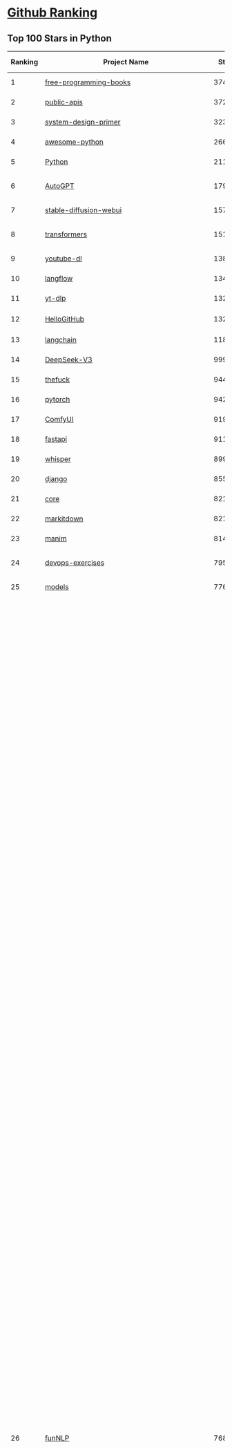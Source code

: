 [Github Ranking](../README.md)
==========

## Top 100 Stars in Python

| Ranking | Project Name | Stars | Forks | Language | Open Issues | Description | Last Commit |
| ------- | ------------ | ----- | ----- | -------- | ----------- | ----------- | ----------- |
| 1 | [free-programming-books](https://github.com/EbookFoundation/free-programming-books) | 374986 | 65118 | Python | 38 | :books: Freely available programming books | 2025-10-26T02:16:02Z |
| 2 | [public-apis](https://github.com/public-apis/public-apis) | 372641 | 39317 | Python | 5 | A collective list of free APIs | 2025-05-20T15:56:34Z |
| 3 | [system-design-primer](https://github.com/donnemartin/system-design-primer) | 323934 | 52842 | Python | 256 | Learn how to design large-scale systems. Prep for the system design interview.  Includes Anki flashcards. | 2025-05-21T11:13:33Z |
| 4 | [awesome-python](https://github.com/vinta/awesome-python) | 266276 | 26570 | Python | 0 | An opinionated list of awesome Python frameworks, libraries, software and resources. | 2025-10-16T13:40:58Z |
| 5 | [Python](https://github.com/TheAlgorithms/Python) | 211998 | 48963 | Python | 123 | All Algorithms implemented in Python | 2025-10-20T00:59:36Z |
| 6 | [AutoGPT](https://github.com/Significant-Gravitas/AutoGPT) | 179260 | 46075 | Python | 191 | AutoGPT is the vision of accessible AI for everyone, to use and to build on. Our mission is to provide the tools, so that you can focus on what matters. | 2025-10-26T00:38:29Z |
| 7 | [stable-diffusion-webui](https://github.com/AUTOMATIC1111/stable-diffusion-webui) | 157541 | 29243 | Python | 2368 | Stable Diffusion web UI | 2025-10-07T20:06:10Z |
| 8 | [transformers](https://github.com/huggingface/transformers) | 151615 | 30938 | Python | 1088 | 🤗 Transformers: the model-definition framework for state-of-the-art machine learning models in text, vision, audio, and multimodal models, for both inference and training.  | 2025-10-25T16:31:22Z |
| 9 | [youtube-dl](https://github.com/ytdl-org/youtube-dl) | 138532 | 10526 | Python | 3641 | Command-line program to download videos from YouTube.com and other video sites | 2025-10-18T10:02:28Z |
| 10 | [langflow](https://github.com/langflow-ai/langflow) | 134337 | 7850 | Python | 382 | Langflow is a powerful tool for building and deploying AI-powered agents and workflows. | 2025-10-26T00:28:18Z |
| 11 | [yt-dlp](https://github.com/yt-dlp/yt-dlp) | 132575 | 10644 | Python | 1691 | A feature-rich command-line audio/video downloader | 2025-10-25T22:47:00Z |
| 12 | [HelloGitHub](https://github.com/521xueweihan/HelloGitHub) | 132095 | 10817 | Python | 213 | :octocat: 分享 GitHub 上有趣、入门级的开源项目。Share interesting, entry-level open source projects on GitHub. | 2025-09-28T02:00:22Z |
| 13 | [langchain](https://github.com/langchain-ai/langchain) | 118044 | 19434 | Python | 165 | 🦜🔗 Build context-aware reasoning applications | 2025-10-24T20:06:26Z |
| 14 | [DeepSeek-V3](https://github.com/deepseek-ai/DeepSeek-V3) | 99957 | 16306 | Python | 32 | None | 2025-08-28T03:24:37Z |
| 15 | [thefuck](https://github.com/nvbn/thefuck) | 94469 | 3788 | Python | 291 | Magnificent app which corrects your previous console command. | 2024-07-19T14:56:13Z |
| 16 | [pytorch](https://github.com/pytorch/pytorch) | 94255 | 25666 | Python | 15477 | Tensors and Dynamic neural networks in Python with strong GPU acceleration | 2025-10-26T03:47:30Z |
| 17 | [ComfyUI](https://github.com/comfyanonymous/ComfyUI) | 91959 | 10328 | Python | 2881 | The most powerful and modular diffusion model GUI, api and backend with a graph/nodes interface. | 2025-10-26T03:07:38Z |
| 18 | [fastapi](https://github.com/fastapi/fastapi) | 91158 | 8116 | Python | 43 | FastAPI framework, high performance, easy to learn, fast to code, ready for production | 2025-10-23T20:55:59Z |
| 19 | [whisper](https://github.com/openai/whisper) | 89934 | 11245 | Python | 0 | Robust Speech Recognition via Large-Scale Weak Supervision | 2025-09-08T10:58:26Z |
| 20 | [django](https://github.com/django/django) | 85549 | 33143 | Python | 0 | The Web framework for perfectionists with deadlines. | 2025-10-25T16:21:27Z |
| 21 | [core](https://github.com/home-assistant/core) | 82161 | 35606 | Python | 2359 | :house_with_garden: Open source home automation that puts local control and privacy first. | 2025-10-26T04:04:24Z |
| 22 | [markitdown](https://github.com/microsoft/markitdown) | 82106 | 4598 | Python | 266 | Python tool for converting files and office documents to Markdown. | 2025-10-20T23:07:42Z |
| 23 | [manim](https://github.com/3b1b/manim) | 81459 | 6906 | Python | 455 | Animation engine for explanatory math videos | 2025-10-20T17:03:38Z |
| 24 | [devops-exercises](https://github.com/bregman-arie/devops-exercises) | 79512 | 17990 | Python | 35 | Linux, Jenkins, AWS, SRE, Prometheus, Docker, Python, Ansible, Git, Kubernetes, Terraform, OpenStack, SQL, NoSQL, Azure, GCP, DNS, Elastic, Network, Virtualization. DevOps Interview Questions | 2025-10-07T17:14:54Z |
| 25 | [models](https://github.com/tensorflow/models) | 77666 | 45439 | Python | 1079 | Models and examples built with TensorFlow | 2025-10-24T19:21:40Z |
| 26 | [funNLP](https://github.com/fighting41love/funNLP) | 76803 | 15039 | Python | 34 | 中英文敏感词、语言检测、中外手机/电话归属地/运营商查询、名字推断性别、手机号抽取、身份证抽取、邮箱抽取、中日文人名库、中文缩写库、拆字词典、词汇情感值、停用词、反动词表、暴恐词表、繁简体转换、英文模拟中文发音、汪峰歌词生成器、职业名称词库、同义词库、反义词库、否定词库、汽车品牌词库、汽车零件词库、连续英文切割、各种中文词向量、公司名字大全、古诗词库、IT词库、财经词库、成语词库、地名词库、历史名人词库、诗词词库、医学词库、饮食词库、法律词库、汽车词库、动物词库、中文聊天语料、中文谣言数据、百度中文问答数据集、句子相似度匹配算法集合、bert资源、文本生成&摘要相关工具、cocoNLP信息抽取工具、国内电话号码正则匹配、清华大学XLORE:中英文跨语言百科知识图谱、清华大学人工智能技术系列报告、自然语言生成、NLU太难了系列、自动对联数据及机器人、用户名黑名单列表、罪名法务名词及分类模型、微信公众号语料、cs224n深度学习自然语言处理课程、中文手写汉字识别、中文自然语言处理 语料/数据集、变量命名神器、分词语料库+代码、任务型对话英文数据集、ASR 语音数据集 + 基于深度学习的中文语音识别系统、笑声检测器、Microsoft多语言数字/单位/如日期时间识别包、中华新华字典数据库及api(包括常用歇后语、成语、词语和汉字)、文档图谱自动生成、SpaCy 中文模型、Common Voice语音识别数据集新版、神经网络关系抽取、基于bert的命名实体识别、关键词(Keyphrase)抽取包pke、基于医疗领域知识图谱的问答系统、基于依存句法与语义角色标注的事件三元组抽取、依存句法分析4万句高质量标注数据、cnocr：用来做中文OCR的Python3包、中文人物关系知识图谱项目、中文nlp竞赛项目及代码汇总、中文字符数据、speech-aligner: 从“人声语音”及其“语言文本”产生音素级别时间对齐标注的工具、AmpliGraph: 知识图谱表示学习(Python)库：知识图谱概念链接预测、Scattertext 文本可视化(python)、语言/知识表示工具：BERT & ERNIE、中文对比英文自然语言处理NLP的区别综述、Synonyms中文近义词工具包、HarvestText领域自适应文本挖掘工具（新词发现-情感分析-实体链接等）、word2word：(Python)方便易用的多语言词-词对集：62种语言/3,564个多语言对、语音识别语料生成工具：从具有音频/字幕的在线视频创建自动语音识别(ASR)语料库、构建医疗实体识别的模型（包含词典和语料标注）、单文档非监督的关键词抽取、Kashgari中使用gpt-2语言模型、开源的金融投资数据提取工具、文本自动摘要库TextTeaser: 仅支持英文、人民日报语料处理工具集、一些关于自然语言的基本模型、基于14W歌曲知识库的问答尝试--功能包括歌词接龙and已知歌词找歌曲以及歌曲歌手歌词三角关系的问答、基于Siamese bilstm模型的相似句子判定模型并提供训练数据集和测试数据集、用Transformer编解码模型实现的根据Hacker News文章标题自动生成评论、用BERT进行序列标记和文本分类的模板代码、LitBank：NLP数据集——支持自然语言处理和计算人文学科任务的100部带标记英文小说语料、百度开源的基准信息抽取系统、虚假新闻数据集、Facebook: LAMA语言模型分析，提供Transformer-XL/BERT/ELMo/GPT预训练语言模型的统一访问接口、CommonsenseQA：面向常识的英文QA挑战、中文知识图谱资料、数据及工具、各大公司内部里大牛分享的技术文档 PDF 或者 PPT、自然语言生成SQL语句（英文）、中文NLP数据增强（EDA）工具、英文NLP数据增强工具 、基于医药知识图谱的智能问答系统、京东商品知识图谱、基于mongodb存储的军事领域知识图谱问答项目、基于远监督的中文关系抽取、语音情感分析、中文ULMFiT-情感分析-文本分类-语料及模型、一个拍照做题程序、世界各国大规模人名库、一个利用有趣中文语料库 qingyun 训练出来的中文聊天机器人、中文聊天机器人seqGAN、省市区镇行政区划数据带拼音标注、教育行业新闻语料库包含自动文摘功能、开放了对话机器人-知识图谱-语义理解-自然语言处理工具及数据、中文知识图谱：基于百度百科中文页面-抽取三元组信息-构建中文知识图谱、masr: 中文语音识别-提供预训练模型-高识别率、Python音频数据增广库、中文全词覆盖BERT及两份阅读理解数据、ConvLab：开源多域端到端对话系统平台、中文自然语言处理数据集、基于最新版本rasa搭建的对话系统、基于TensorFlow和BERT的管道式实体及关系抽取、一个小型的证券知识图谱/知识库、复盘所有NLP比赛的TOP方案、OpenCLaP：多领域开源中文预训练语言模型仓库、UER：基于不同语料+编码器+目标任务的中文预训练模型仓库、中文自然语言处理向量合集、基于金融-司法领域(兼有闲聊性质)的聊天机器人、g2pC：基于上下文的汉语读音自动标记模块、Zincbase 知识图谱构建工具包、诗歌质量评价/细粒度情感诗歌语料库、快速转化「中文数字」和「阿拉伯数字」、百度知道问答语料库、基于知识图谱的问答系统、jieba_fast 加速版的jieba、正则表达式教程、中文阅读理解数据集、基于BERT等最新语言模型的抽取式摘要提取、Python利用深度学习进行文本摘要的综合指南、知识图谱深度学习相关资料整理、维基大规模平行文本语料、StanfordNLP 0.2.0：纯Python版自然语言处理包、NeuralNLP-NeuralClassifier：腾讯开源深度学习文本分类工具、端到端的封闭域对话系统、中文命名实体识别：NeuroNER vs. BertNER、新闻事件线索抽取、2019年百度的三元组抽取比赛：“科学空间队”源码、基于依存句法的开放域文本知识三元组抽取和知识库构建、中文的GPT2训练代码、ML-NLP - 机器学习(Machine Learning)NLP面试中常考到的知识点和代码实现、nlp4han:中文自然语言处理工具集(断句/分词/词性标注/组块/句法分析/语义分析/NER/N元语法/HMM/代词消解/情感分析/拼写检查、XLM：Facebook的跨语言预训练语言模型、用基于BERT的微调和特征提取方法来进行知识图谱百度百科人物词条属性抽取、中文自然语言处理相关的开放任务-数据集-当前最佳结果、CoupletAI - 基于CNN+Bi-LSTM+Attention 的自动对对联系统、抽象知识图谱、MiningZhiDaoQACorpus - 580万百度知道问答数据挖掘项目、brat rapid annotation tool: 序列标注工具、大规模中文知识图谱数据：1.4亿实体、数据增强在机器翻译及其他nlp任务中的应用及效果、allennlp阅读理解:支持多种数据和模型、PDF表格数据提取工具 、 Graphbrain：AI开源软件库和科研工具，目的是促进自动意义提取和文本理解以及知识的探索和推断、简历自动筛选系统、基于命名实体识别的简历自动摘要、中文语言理解测评基准，包括代表性的数据集&基准模型&语料库&排行榜、树洞 OCR 文字识别 、从包含表格的扫描图片中识别表格和文字、语声迁移、Python口语自然语言处理工具集(英文)、 similarity：相似度计算工具包，java编写、海量中文预训练ALBERT模型 、Transformers 2.0 、基于大规模音频数据集Audioset的音频增强 、Poplar：网页版自然语言标注工具、图片文字去除，可用于漫画翻译 、186种语言的数字叫法库、Amazon发布基于知识的人-人开放领域对话数据集 、中文文本纠错模块代码、繁简体转换 、 Python实现的多种文本可读性评价指标、类似于人名/地名/组织机构名的命名体识别数据集 、东南大学《知识图谱》研究生课程(资料)、. 英文拼写检查库 、 wwsearch是企业微信后台自研的全文检索引擎、CHAMELEON：深度学习新闻推荐系统元架构 、 8篇论文梳理BERT相关模型进展与反思、DocSearch：免费文档搜索引擎、 LIDA：轻量交互式对话标注工具 、aili - the fastest in-memory index in the East 东半球最快并发索引 、知识图谱车音工作项目、自然语言生成资源大全 、中日韩分词库mecab的Python接口库、中文文本摘要/关键词提取、汉字字符特征提取器 (featurizer)，提取汉字的特征（发音特征、字形特征）用做深度学习的特征、中文生成任务基准测评 、中文缩写数据集、中文任务基准测评 - 代表性的数据集-基准(预训练)模型-语料库-baseline-工具包-排行榜、PySS3：面向可解释AI的SS3文本分类器机器可视化工具 、中文NLP数据集列表、COPE - 格律诗编辑程序、doccano：基于网页的开源协同多语言文本标注工具 、PreNLP：自然语言预处理库、简单的简历解析器，用来从简历中提取关键信息、用于中文闲聊的GPT2模型：GPT2-chitchat、基于检索聊天机器人多轮响应选择相关资源列表(Leaderboards、Datasets、Papers)、(Colab)抽象文本摘要实现集锦(教程 、词语拼音数据、高效模糊搜索工具、NLP数据增广资源集、微软对话机器人框架 、 GitHub Typo Corpus：大规模GitHub多语言拼写错误/语法错误数据集、TextCluster：短文本聚类预处理模块 Short text cluster、面向语音识别的中文文本规范化、BLINK：最先进的实体链接库、BertPunc：基于BERT的最先进标点修复模型、Tokenizer：快速、可定制的文本词条化库、中文语言理解测评基准，包括代表性的数据集、基准(预训练)模型、语料库、排行榜、spaCy 医学文本挖掘与信息提取 、 NLP任务示例项目代码集、 python拼写检查库、chatbot-list - 行业内关于智能客服、聊天机器人的应用和架构、算法分享和介绍、语音质量评价指标(MOSNet, BSSEval, STOI, PESQ, SRMR)、 用138GB语料训练的法文RoBERTa预训练语言模型 、BERT-NER-Pytorch：三种不同模式的BERT中文NER实验、无道词典 - 有道词典的命令行版本，支持英汉互查和在线查询、2019年NLP亮点回顾、 Chinese medical dialogue data 中文医疗对话数据集 、最好的汉字数字(中文数字)-阿拉伯数字转换工具、 基于百科知识库的中文词语多词义/义项获取与特定句子词语语义消歧、awesome-nlp-sentiment-analysis - 情感分析、情绪原因识别、评价对象和评价词抽取、LineFlow：面向所有深度学习框架的NLP数据高效加载器、中文医学NLP公开资源整理 、MedQuAD：(英文)医学问答数据集、将自然语言数字串解析转换为整数和浮点数、Transfer Learning in Natural Language Processing (NLP) 、面向语音识别的中文/英文发音辞典、Tokenizers：注重性能与多功能性的最先进分词器、CLUENER 细粒度命名实体识别 Fine Grained Named Entity Recognition、 基于BERT的中文命名实体识别、中文谣言数据库、NLP数据集/基准任务大列表、nlp相关的一些论文及代码, 包括主题模型、词向量(Word Embedding)、命名实体识别(NER)、文本分类(Text Classificatin)、文本生成(Text Generation)、文本相似性(Text Similarity)计算等，涉及到各种与nlp相关的算法，基于keras和tensorflow 、Python文本挖掘/NLP实战示例、 Blackstone：面向非结构化法律文本的spaCy pipeline和NLP模型通过同义词替换实现文本“变脸” 、中文 预训练 ELECTREA 模型: 基于对抗学习 pretrain Chinese Model 、albert-chinese-ner - 用预训练语言模型ALBERT做中文NER 、基于GPT2的特定主题文本生成/文本增广、开源预训练语言模型合集、多语言句向量包、编码、标记和实现：一种可控高效的文本生成方法、 英文脏话大列表 、attnvis：GPT2、BERT等transformer语言模型注意力交互可视化、CoVoST：Facebook发布的多语种语音-文本翻译语料库，包括11种语言(法语、德语、荷兰语、俄语、西班牙语、意大利语、土耳其语、波斯语、瑞典语、蒙古语和中文)的语音、文字转录及英文译文、Jiagu自然语言处理工具 - 以BiLSTM等模型为基础，提供知识图谱关系抽取 中文分词 词性标注 命名实体识别 情感分析 新词发现 关键词 文本摘要 文本聚类等功能、用unet实现对文档表格的自动检测，表格重建、NLP事件提取文献资源列表 、 金融领域自然语言处理研究资源大列表、CLUEDatasetSearch - 中英文NLP数据集：搜索所有中文NLP数据集，附常用英文NLP数据集 、medical_NER - 中文医学知识图谱命名实体识别 、(哈佛)讲因果推理的免费书、知识图谱相关学习资料/数据集/工具资源大列表、Forte：灵活强大的自然语言处理pipeline工具集 、Python字符串相似性算法库、PyLaia：面向手写文档分析的深度学习工具包、TextFooler：针对文本分类/推理的对抗文本生成模块、Haystack：灵活、强大的可扩展问答(QA)框架、中文关键短语抽取工具 | 2024-05-10T07:38:24Z |
| 27 | [Deep-Live-Cam](https://github.com/hacksider/Deep-Live-Cam) | 74171 | 10832 | Python | 65 | real time face swap and one-click video deepfake with only a single image | 2025-10-24T08:34:47Z |
| 28 | [d2l-zh](https://github.com/d2l-ai/d2l-zh) | 73399 | 11952 | Python | 0 | 《动手学深度学习》：面向中文读者、能运行、可讨论。中英文版被70多个国家的500多所大学用于教学。 | 2024-07-30T09:32:19Z |
| 29 | [awesome-llm-apps](https://github.com/Shubhamsaboo/awesome-llm-apps) | 72954 | 9471 | Python | 4 | Collection of awesome LLM apps with AI Agents and RAG using OpenAI, Anthropic, Gemini and opensource models. | 2025-10-19T17:51:53Z |
| 30 | [browser-use](https://github.com/browser-use/browser-use) | 71760 | 8498 | Python | 138 | 🌐 Make websites accessible for AI agents. Automate tasks online with ease. | 2025-10-26T02:28:09Z |
| 31 | [PayloadsAllTheThings](https://github.com/swisskyrepo/PayloadsAllTheThings) | 71149 | 16137 | Python | 0 | A list of useful payloads and bypass for Web Application Security and Pentest/CTF | 2025-10-05T16:55:44Z |
| 32 | [screenshot-to-code](https://github.com/abi/screenshot-to-code) | 71052 | 8803 | Python | 106 | Drop in a screenshot and convert it to clean code (HTML/Tailwind/React/Vue) | 2025-10-21T18:42:48Z |
| 33 | [flask](https://github.com/pallets/flask) | 70653 | 16597 | Python | 6 | The Python micro framework for building web applications. | 2025-10-14T20:26:26Z |
| 34 | [awesome-machine-learning](https://github.com/josephmisiti/awesome-machine-learning) | 70361 | 15135 | Python | 2 | A curated list of awesome Machine Learning frameworks, libraries and software. | 2025-10-06T13:44:20Z |
| 35 | [new-pac](https://github.com/Alvin9999/new-pac) | 70005 | 10463 | Python | 446 | 翻墙-科学上网、自由上网、免费科学上网、免费翻墙、fanqiang、油管youtube/视频下载、软件、VPN、一键翻墙浏览器，vps一键搭建翻墙服务器脚本/教程，免费shadowsocks/ss/ssr/v2ray/goflyway账号/节点，翻墙梯子，电脑、手机、iOS、安卓、windows、Mac、Linux、路由器翻墙、科学上网、youtube视频下载、youtube油管镜像/免翻墙网站、美区apple id共享账号、翻墙-科学上网-梯子 | 2025-10-26T04:02:24Z |
| 36 | [sherlock](https://github.com/sherlock-project/sherlock) | 69822 | 8190 | Python | 64 | Hunt down social media accounts by username across social networks | 2025-10-25T05:08:04Z |
| 37 | [cpython](https://github.com/python/cpython) | 69531 | 33212 | Python | 7165 | The Python programming language | 2025-10-25T23:37:24Z |
| 38 | [gpt_academic](https://github.com/binary-husky/gpt_academic) | 69412 | 8379 | Python | 267 | 为GPT/GLM等LLM大语言模型提供实用化交互接口，特别优化论文阅读/润色/写作体验，模块化设计，支持自定义快捷按钮&函数插件，支持Python和C++等项目剖析&自译解功能，PDF/LaTex论文翻译&总结功能，支持并行问询多种LLM模型，支持chatglm3等本地模型。接入通义千问, deepseekcoder, 讯飞星火, 文心一言, llama2, rwkv, claude2, moss等。 | 2025-09-20T13:41:26Z |
| 39 | [ansible](https://github.com/ansible/ansible) | 66817 | 24115 | Python | 565 | Ansible is a radically simple IT automation platform that makes your applications and systems easier to deploy and maintain. Automate everything from code deployment to network configuration to cloud management, in a language that approaches plain English, using SSH, with no agents to install on remote systems. https://docs.ansible.com. | 2025-10-24T18:57:12Z |
| 40 | [gpt4free](https://github.com/xtekky/gpt4free) | 65443 | 13715 | Python | 6 | The official gpt4free repository \| various collection of powerful language models \| o4, o3 and deepseek r1, gpt-4.1, gemini 2.5 | 2025-10-20T20:42:21Z |
| 41 | [OpenHands](https://github.com/OpenHands/OpenHands) | 64456 | 7824 | Python | 237 | 🙌 OpenHands: Code Less, Make More | 2025-10-25T23:52:47Z |
| 42 | [annotated_deep_learning_paper_implementations](https://github.com/labmlai/annotated_deep_learning_paper_implementations) | 63845 | 6473 | Python | 25 | 🧑‍🏫 60+ Implementations/tutorials of deep learning papers with side-by-side notes 📝; including transformers (original, xl, switch, feedback, vit, ...), optimizers (adam, adabelief, sophia, ...), gans(cyclegan, stylegan2, ...), 🎮 reinforcement learning (ppo, dqn), capsnet, distillation, ... 🧠 | 2025-09-19T10:18:51Z |
| 43 | [scikit-learn](https://github.com/scikit-learn/scikit-learn) | 63804 | 26364 | Python | 1602 | scikit-learn: machine learning in Python | 2025-10-24T17:22:16Z |
| 44 | [keras](https://github.com/keras-team/keras) | 63510 | 19631 | Python | 222 | Deep Learning for humans | 2025-10-25T20:25:08Z |
| 45 | [PaddleOCR](https://github.com/PaddlePaddle/PaddleOCR) | 61199 | 9124 | Python | 181 | Turn any PDF or image document into structured data for your AI. A powerful, lightweight OCR toolkit that bridges the gap between images/PDFs and LLMs. Supports 100+ languages. | 2025-10-22T10:39:28Z |
| 46 | [vllm](https://github.com/vllm-project/vllm) | 61019 | 10773 | Python | 1849 | A high-throughput and memory-efficient inference and serving engine for LLMs | 2025-10-25T16:14:30Z |
| 47 | [localstack](https://github.com/localstack/localstack) | 60958 | 4272 | Python | 262 | 💻 A fully functional local AWS cloud stack. Develop and test your cloud & Serverless apps offline | 2025-10-24T21:59:23Z |
| 48 | [LLaMA-Factory](https://github.com/hiyouga/LLaMA-Factory) | 60765 | 7349 | Python | 731 | Unified Efficient Fine-Tuning of 100+ LLMs & VLMs (ACL 2024) | 2025-10-24T05:22:39Z |
| 49 | [open-interpreter](https://github.com/openinterpreter/open-interpreter) | 60705 | 5202 | Python | 232 | A natural language interface for computers | 2025-10-24T07:37:49Z |
| 50 | [MetaGPT](https://github.com/FoundationAgents/MetaGPT) | 59082 | 7173 | Python | 9 | 🌟 The Multi-Agent Framework: First AI Software Company, Towards Natural Language Programming | 2025-10-04T05:57:57Z |
| 51 | [llama](https://github.com/meta-llama/llama) | 58874 | 9813 | Python | 449 | Inference code for Llama models | 2025-01-26T21:42:26Z |
| 52 | [scrapy](https://github.com/scrapy/scrapy) | 58750 | 11129 | Python | 466 | Scrapy, a fast high-level web crawling & scraping framework for Python. | 2025-10-25T11:55:47Z |
| 53 | [Real-Time-Voice-Cloning](https://github.com/CorentinJ/Real-Time-Voice-Cloning) | 58650 | 9350 | Python | 162 | Clone a voice in 5 seconds to generate arbitrary speech in real-time | 2025-09-23T07:21:53Z |
| 54 | [openpilot](https://github.com/commaai/openpilot) | 58566 | 10363 | Python | 156 | openpilot is an operating system for robotics. Currently, it upgrades the driver assistance system on 300+ supported cars. | 2025-10-25T19:27:03Z |
| 55 | [private-gpt](https://github.com/zylon-ai/private-gpt) | 56676 | 7590 | Python | 257 | Interact with your documents using the power of GPT, 100% privately, no data leaks | 2024-11-13T19:30:32Z |
| 56 | [you-get](https://github.com/soimort/you-get) | 56510 | 9802 | Python | 0 | :arrow_double_down: Dumb downloader that scrapes the web | 2025-04-27T15:33:25Z |
| 57 | [yolov5](https://github.com/ultralytics/yolov5) | 55801 | 17255 | Python | 137 | YOLOv5 🚀 in PyTorch > ONNX > CoreML > TFLite | 2025-10-24T09:59:09Z |
| 58 | [face_recognition](https://github.com/ageitgey/face_recognition) | 55627 | 13696 | Python | 774 | The world's simplest facial recognition api for Python and the command line | 2024-08-21T06:22:36Z |
| 59 | [crawl4ai](https://github.com/unclecode/crawl4ai) | 55017 | 5505 | Python | 166 | 🚀🤖 Crawl4AI: Open-source LLM Friendly Web Crawler & Scraper. Don't be shy, join here: https://discord.gg/jP8KfhDhyN | 2025-10-24T04:36:48Z |
| 60 | [gpt-engineer](https://github.com/AntonOsika/gpt-engineer) | 54969 | 7332 | Python | 31 | CLI platform to experiment with codegen. Precursor to: https://lovable.dev | 2025-05-14T10:15:10Z |
| 61 | [faceswap](https://github.com/deepfakes/faceswap) | 54626 | 13417 | Python | 35 | Deepfakes Software For All | 2025-10-23T17:19:08Z |
| 62 | [rich](https://github.com/Textualize/rich) | 54185 | 1920 | Python | 219 | Rich is a Python library for rich text and beautiful formatting in the terminal. | 2025-10-09T15:33:25Z |
| 63 | [hackingtool](https://github.com/Z4nzu/hackingtool) | 53855 | 5860 | Python | 58 | ALL IN ONE Hacking Tool For Hackers | 2025-10-14T06:02:19Z |
| 64 | [OpenBB](https://github.com/OpenBB-finance/OpenBB) | 53855 | 5185 | Python | 32 | Financial data platform for analysts, quants and AI agents. | 2025-10-23T23:31:46Z |
| 65 | [requests](https://github.com/psf/requests) | 53409 | 9573 | Python | 204 | A simple, yet elegant, HTTP library. | 2025-10-15T11:45:45Z |
| 66 | [GPT-SoVITS](https://github.com/RVC-Boss/GPT-SoVITS) | 51811 | 5681 | Python | 751 | 1 min voice data can also be used to train a good TTS model! (few shot voice cloning) | 2025-09-10T07:01:05Z |
| 67 | [30-Days-Of-Python](https://github.com/Asabeneh/30-Days-Of-Python) | 51593 | 9860 | Python | 60 | 30 days of Python programming challenge is a step-by-step guide to learn the Python programming language in 30 days. This challenge may take more than100 days, follow your own pace.  These videos may help too: https://www.youtube.com/channel/UC7PNRuno1rzYPb1xLa4yktw | 2025-10-10T14:41:23Z |
| 68 | [autogen](https://github.com/microsoft/autogen) | 51100 | 7795 | Python | 406 | A programming framework for agentic AI | 2025-10-08T04:58:17Z |
| 69 | [grok-1](https://github.com/xai-org/grok-1) | 50540 | 8368 | Python | 0 | Grok open release | 2024-08-30T04:17:25Z |
| 70 | [OpenManus](https://github.com/FoundationAgents/OpenManus) | 50475 | 8823 | Python | 363 | No fortress, purely open ground.  OpenManus is Coming. | 2025-10-13T07:41:24Z |
| 71 | [professional-programming](https://github.com/charlax/professional-programming) | 49615 | 3911 | Python | 1 | A collection of learning resources for curious software engineers | 2025-10-20T03:14:04Z |
| 72 | [pathway](https://github.com/pathwaycom/pathway) | 48889 | 1431 | Python | 39 | Python ETL framework for stream processing, real-time analytics, LLM pipelines, and RAG. | 2025-10-24T13:19:48Z |
| 73 | [nanoGPT](https://github.com/karpathy/nanoGPT) | 47913 | 8041 | Python | 235 | The simplest, fastest repository for training/finetuning medium-sized GPTs. | 2024-12-09T23:53:04Z |
| 74 | [ultralytics](https://github.com/ultralytics/ultralytics) | 47839 | 9234 | Python | 235 | Ultralytics YOLO 🚀 | 2025-10-25T21:03:59Z |
| 75 | [big-list-of-naughty-strings](https://github.com/minimaxir/big-list-of-naughty-strings) | 47464 | 2161 | Python | 69 | The Big List of Naughty Strings is a list of strings which have a high probability of causing issues when used as user-input data. | 2024-04-18T03:26:59Z |
| 76 | [MinerU](https://github.com/opendatalab/MinerU) | 47463 | 3912 | Python | 104 | Transforms complex documents like PDFs into LLM-ready markdown/JSON for your Agentic workflows. | 2025-10-25T14:39:47Z |
| 77 | [unsloth](https://github.com/unslothai/unsloth) | 47403 | 3877 | Python | 770 | Fine-tuning & Reinforcement Learning for LLMs. 🦥 Train OpenAI gpt-oss, DeepSeek-R1, Qwen3, Gemma 3, TTS 2x faster with 70% less VRAM. | 2025-10-26T02:31:05Z |
| 78 | [MoneyPrinterTurbo](https://github.com/harry0703/MoneyPrinterTurbo) | 47176 | 6589 | Python | 198 | 利用AI大模型，一键生成高清短视频 Generate short videos with one click using AI LLM. | 2025-06-11T06:34:54Z |
| 79 | [pandas](https://github.com/pandas-dev/pandas) | 46931 | 19195 | Python | 3491 | Flexible and powerful data analysis / manipulation library for Python, providing labeled data structures similar to R data.frame objects, statistical functions, and much more | 2025-10-25T17:53:55Z |
| 80 | [Fooocus](https://github.com/lllyasviel/Fooocus) | 46876 | 7568 | Python | 214 | Focus on prompting and generating | 2025-09-02T20:28:44Z |
| 81 | [odoo](https://github.com/odoo/odoo) | 46856 | 30138 | Python | 3372 | Odoo. Open Source Apps To Grow Your Business. | 2025-10-26T03:04:14Z |
| 82 | [text-generation-webui](https://github.com/oobabooga/text-generation-webui) | 45231 | 5823 | Python | 2600 | The definitive Web UI for local AI, with powerful features and easy setup. | 2025-10-23T15:50:37Z |
| 83 | [llama_index](https://github.com/run-llama/llama_index) | 44895 | 6475 | Python | 223 | LlamaIndex is the leading framework for building LLM-powered agents over your data. | 2025-10-26T03:01:31Z |
| 84 | [freqtrade](https://github.com/freqtrade/freqtrade) | 43969 | 8979 | Python | 28 | Free, open source crypto trading bot | 2025-10-25T11:25:59Z |
| 85 | [TTS](https://github.com/coqui-ai/TTS) | 43138 | 5714 | Python | 8 | 🐸💬 - a deep learning toolkit for Text-to-Speech, battle-tested in research and production | 2024-08-16T12:07:14Z |
| 86 | [airflow](https://github.com/apache/airflow) | 42930 | 15838 | Python | 1338 | Apache Airflow - A platform to programmatically author, schedule, and monitor workflows | 2025-10-26T03:19:32Z |
| 87 | [python-patterns](https://github.com/faif/python-patterns) | 42315 | 7055 | Python | 11 | A collection of design patterns/idioms in Python | 2025-10-17T13:50:11Z |
| 88 | [sentry](https://github.com/getsentry/sentry) | 42298 | 4492 | Python | 1707 | Developer-first error tracking and performance monitoring | 2025-10-25T17:45:45Z |
| 89 | [docling](https://github.com/docling-project/docling) | 42214 | 3018 | Python | 650 | Get your documents ready for gen AI | 2025-10-24T15:39:23Z |
| 90 | [ai-hedge-fund](https://github.com/virattt/ai-hedge-fund) | 42060 | 7434 | Python | 25 | An AI Hedge Fund Team | 2025-10-11T18:20:27Z |
| 91 | [streamlit](https://github.com/streamlit/streamlit) | 41932 | 3822 | Python | 1152 | Streamlit — A faster way to build and share data apps. | 2025-10-25T06:39:26Z |
| 92 | [stablediffusion](https://github.com/Stability-AI/stablediffusion) | 41894 | 5334 | Python | 249 | High-Resolution Image Synthesis with Latent Diffusion Models | 2025-06-25T14:18:37Z |
| 93 | [mem0](https://github.com/mem0ai/mem0) | 41719 | 4478 | Python | 291 | Universal memory layer for AI Agents; Announcing OpenMemory MCP - local and secure memory management. | 2025-10-25T22:35:15Z |
| 94 | [diagrams](https://github.com/mingrammer/diagrams) | 41655 | 2691 | Python | 311 | :art: Diagram as Code for prototyping cloud system architectures | 2025-10-25T09:48:58Z |
| 95 | [ailearning](https://github.com/apachecn/ailearning) | 41620 | 11595 | Python | 3 | AiLearning：数据分析+机器学习实战+线性代数+PyTorch+NLTK+TF2 | 2024-11-12T16:21:55Z |
| 96 | [ColossalAI](https://github.com/hpcaitech/ColossalAI) | 41209 | 4535 | Python | 430 | Making large AI models cheaper, faster and more accessible | 2025-10-13T17:34:46Z |
| 97 | [ChatGLM-6B](https://github.com/zai-org/ChatGLM-6B) | 41146 | 5211 | Python | 559 | ChatGLM-6B: An Open Bilingual Dialogue Language Model \| 开源双语对话语言模型 | 2024-06-27T04:05:25Z |
| 98 | [black](https://github.com/psf/black) | 41086 | 2646 | Python | 318 | The uncompromising Python code formatter | 2025-10-24T22:27:28Z |
| 99 | [mitmproxy](https://github.com/mitmproxy/mitmproxy) | 40970 | 4334 | Python | 352 | An interactive TLS-capable intercepting HTTP proxy for penetration testers and software developers. | 2025-10-15T19:54:07Z |
| 100 | [DeepSpeed](https://github.com/deepspeedai/DeepSpeed) | 40501 | 4590 | Python | 1126 | DeepSpeed is a deep learning optimization library that makes distributed training and inference easy, efficient, and effective. | 2025-10-25T19:17:35Z |

